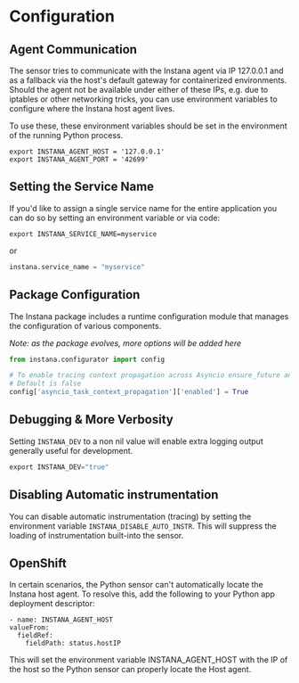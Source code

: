 # Configuration

## Agent Communication

The sensor tries to communicate with the Instana agent via IP 127.0.0.1 and as a fallback via the host's default gateway for containerized environments. Should the agent not be available under either of these IPs, e.g. due to iptables or other networking tricks, you can use environment variables to configure where the Instana host agent lives.

To use these, these environment variables should be set in the environment of the running Python process.

```shell
export INSTANA_AGENT_HOST = '127.0.0.1'
export INSTANA_AGENT_PORT = '42699'
```

## Setting the Service Name

If you'd like to assign a single service name for the entire application you can do so by setting an environment variable or via code:

```
export INSTANA_SERVICE_NAME=myservice
```

or

```Python
instana.service_name = "myservice"
```

## Package Configuration

The Instana package includes a runtime configuration module that manages the configuration of various components.

_Note: as the package evolves, more options will be added here_

```python
from instana.configurator import config

# To enable tracing context propagation across Asyncio ensure_future and create_task calls
# Default is false
config['asyncio_task_context_propagation']['enabled'] = True

```


## Debugging & More Verbosity

Setting `INSTANA_DEV` to a non nil value will enable extra logging output generally useful
for development.

```Python
export INSTANA_DEV="true"
```

## Disabling Automatic instrumentation

You can disable automatic instrumentation (tracing) by setting the environment variable `INSTANA_DISABLE_AUTO_INSTR`.  This will suppress the loading of instrumentation built-into the sensor.

## OpenShift

In certain scenarios, the Python sensor can't automatically locate the Instana host agent.  To resolve this, add the following to your Python app deployment descriptor:

```
- name: INSTANA_AGENT_HOST
valueFrom:
  fieldRef:
    fieldPath: status.hostIP
```

This will set the environment variable INSTANA_AGENT_HOST with the IP of the host so the Python sensor can properly locate the Host agent.

